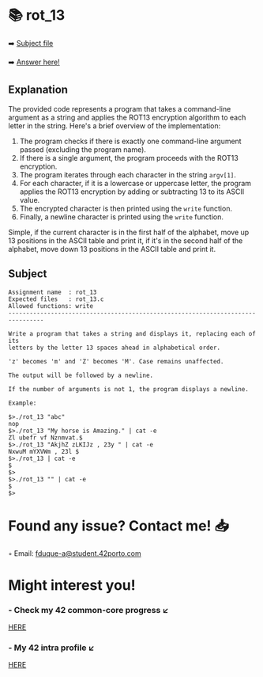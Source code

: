 # :books: rot_13
:arrow_right: [Subject file](./subject.en.txt) 

:arrow_right: [Answer here!](./rot_13.c)

## Explanation


The provided code represents a program that takes a command-line argument as a string and applies the ROT13 encryption algorithm to each letter in the string. Here's a brief overview of the implementation:

1. The program checks if there is exactly one command-line argument passed (excluding the program name).
2. If there is a single argument, the program proceeds with the ROT13 encryption.
3. The program iterates through each character in the string `argv[1]`.
4. For each character, if it is a lowercase or uppercase letter, the program applies the ROT13 encryption by adding or subtracting 13 to its ASCII value.
5. The encrypted character is then printed using the `write` function.
6. Finally, a newline character is printed using the `write` function.

Simple, if the current character is in the first half of the alphabet, move up 13 positions in the ASCII table and print it, if it's in the second half of the alphabet, move down 13 positions in the ASCII table and print it.

## Subject

```
Assignment name  : rot_13
Expected files   : rot_13.c
Allowed functions: write
--------------------------------------------------------------------------------

Write a program that takes a string and displays it, replacing each of its
letters by the letter 13 spaces ahead in alphabetical order.

'z' becomes 'm' and 'Z' becomes 'M'. Case remains unaffected.

The output will be followed by a newline.

If the number of arguments is not 1, the program displays a newline.

Example:

$>./rot_13 "abc"
nop
$>./rot_13 "My horse is Amazing." | cat -e
Zl ubefr vf Nznmvat.$
$>./rot_13 "AkjhZ zLKIJz , 23y " | cat -e
NxwuM mYXVWm , 23l $
$>./rot_13 | cat -e
$
$>
$>./rot_13 "" | cat -e
$
$>

```

# Found any issue? Contact me! 📥

◦ Email: fduque-a@student.42porto.com

# Might interest you!

### - Check my 42 common-core progress ↙️

[HERE](https://github.com/fduquea/42cursus)

### - My 42 intra profile ↙️
[HERE](https://profile.intra.42.fr/users/fduque-a)